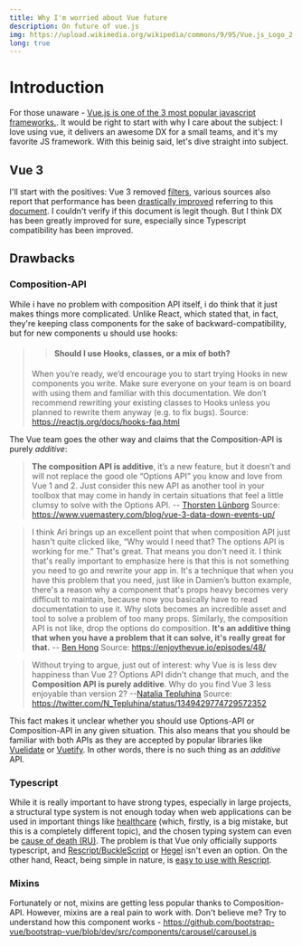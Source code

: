 ```yaml
---
title: Why I'm worried about Vue future
description: On future of vue.js
img: https://upload.wikimedia.org/wikipedia/commons/9/95/Vue.js_Logo_2.svg
long: true
---
```

# Introduction
For those unaware - [Vue.js is one of the 3 most popular javascript frameworks.](https://gist.github.com/tkrotoff/b1caa4c3a185629299ec234d2314e190). 
It would be right to start with why I care about the subject: I love using vue, it delivers an awesome DX for a small teams, and it's my favorite JS framework. With this beinig said, let's dive straight into subject.

## Vue 3
I'll start with the positives: Vue 3 removed [filters](https://v3.vuejs.org/guide/migration/filters.html), various sources also report that performance has been [drastically improved](https://geckodynamics.com/blog/vue2-vs-vue3) referring to this [document](https://docs.google.com/spreadsheets/d/1VJFx-kQ4KjJmnpDXIEaig-cVAAJtpIGLZNbv3Lr4CR0/edit#gid=0). I couldn't verify if this document is legit though. But I think DX has been greatly improved for sure, especially since Typescript compatibility has been improved.

## Drawbacks

### Composition-API
While i have no problem with composition API itself, i do think that it just makes things more complicated. Unlike React, which stated that, in fact, they're keeping class components for the sake of backward-compatibility, but for new components u should use hooks:
> > #### Should I use Hooks, classes, or a mix of both?
> When you’re ready, we’d encourage you to start trying Hooks in new components you write. Make sure everyone on your team is on board with using them and familiar with this documentation. We don’t recommend rewriting your existing classes to Hooks unless you planned to rewrite them anyway (e.g. to fix bugs).
Source: https://reactjs.org/docs/hooks-faq.html

The Vue team goes the other way and claims that the Composition-API is purely *additive*:
> **The composition API is additive**, it’s a new feature, but it doesn’t and will not replace the good ole “Options API” you know and love from Vue 1 and 2. Just consider this new API as another tool in your toolbox that may come in handy in certain situations that feel a little clumsy to solve with the Options API. -- [Thorsten Lünborg](https://github.com/LinusBorg)
Source: https://www.vuemastery.com/blog/vue-3-data-down-events-up/

> I think Ari brings up an excellent point that when composition API just hasn't quite clicked like, “Why would I need that? The options API is working for me.” That's great. That means you don't need it. I think that's really important to emphasize here is that this is not something you need to go and rewrite your app in. It's a technique that when you have this problem that you need, just like in Damien’s button example, there's a reason why a component that's props heavy becomes very difficult to maintain, because now you basically have to read documentation to use it. Why slots becomes an incredible asset and tool to solve a problem of too many props. Similarly, the composition API is not like, drop the options do composition. **It's an additive thing that when you have a problem that it can solve, it's really great for that.** -- [Ben Hong](https://www.bencodezen.io/)
Source: https://enjoythevue.io/episodes/48/

> Without trying to argue, just out of interest: why Vue is is less dev happiness than Vue 2? Options API didn't change that much, and the **Composition API is purely additive**. Why do you find Vue 3 less enjoyable than version 2? --[Natalia Tepluhina](https://www.nataliatepluhina.com/)
Source: https://twitter.com/N_Tepluhina/status/1349429774729572352

This fact makes it unclear whether you should use Options-API or Composition-API in any given situation. This also means that you should be familiar with both APIs as they are accepted by popular libraries like [Vuelidate](https://vuelidate.js.org/) or [Vuetify](https://vuetifyjs.com/en/). In other words, there is no such thing as an *additive* API.

### Typescript
While it is really important to have strong types, especially in large projects, a structural type system is not enough today when web applications can be used in important things like [healthcare](https://www.researchgate.net/publication/251225200_Web-Based_Applications_in_Healthcare) (which, firstly, is a big mistake, but this is a completely different topic), and the chosen typing system can even be [cause of death (RU)](https://youtu.be/jnSHRPCTFPc?t=727). The problem is that Vue only officially supports typescript, and [Rescript/BuckleScript](https://rescript-lang.org/) or [Hegel](https://hegel.js.org/) isn't even an option. On the other hand, React, being simple in nature, is [easy to use with Rescript](https://rescript-lang.org/docs/react/latest/introduction).

### Mixins
Fortunately or not, mixins are getting less popular thanks to Composition-API. However, mixins are a real pain to work with. Don't believe me? Try to understand how this component works - https://github.com/bootstrap-vue/bootstrap-vue/blob/dev/src/components/carousel/carousel.js 
